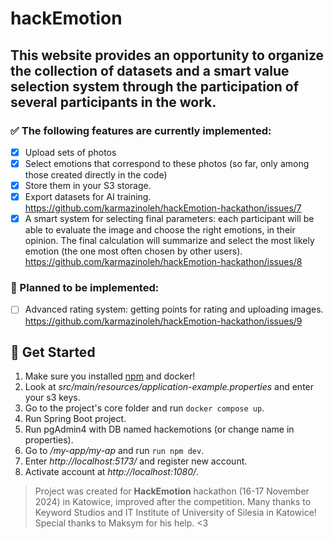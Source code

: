 # hackEmotion
## This website provides an opportunity to organize the collection of datasets and a smart value selection system through the participation of several participants in the work.
 
### ✅ The following features are currently implemented: 
- [x] Upload sets of photos
- [x] Select emotions that correspond to these photos (so far, only among those created directly in the code) 
- [x] Store them in your S3 storage.
- [x] Export datasets for AI training. https://github.com/karmazinoleh/hackEmotion-hackathon/issues/7
- [x] A smart system for selecting final parameters: each participant will be able to evaluate the image and choose the right emotions, in their opinion. The final calculation will summarize and select the most likely emotion (the one most often chosen by other users). https://github.com/karmazinoleh/hackEmotion-hackathon/issues/8

### 📝 Planned to be implemented:
- [ ] Advanced rating system: getting points for rating and uploading images. https://github.com/karmazinoleh/hackEmotion-hackathon/issues/9

## 🚀 Get Started
1. Make sure you installed [npm](https://www.npmjs.com/) and docker!
2. Look at *src/main/resources/application-example.properties* and enter your s3 keys.
3. Go to the project's core folder and run ``` docker compose up ```.
4. Run Spring Boot project.
5. Run pgAdmin4 with DB named hackemotions (or change name in properties).
7. Go to */my-app/my-ap* and run ``` run npm dev ```.
8. Enter *http://localhost:5173/* and register new account.
9. Activate account at *http://localhost:1080/*.


> Project was created for **HackEmotion** hackathon (16-17 November 2024) in Katowice, improved after the competition.
> Many thanks to Keyword Studios and IT Institute of University of Silesia in Katowice!
> Special thanks to Maksym for his help. <3
